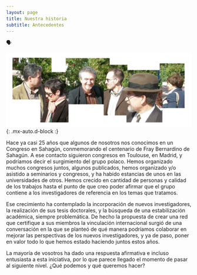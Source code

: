 ```yaml
---
layout: page
title: Nuestra historia
subtitle: Antecedentes
---
```


🗣️

![collage](/assets/img/collage.jpg){: .mx-auto.d-block :}

Hace ya casi 25 años que algunos de nosotros nos conocimos en un Congreso en Sahagún, conmemorando el centenario de Fray Bernardino de Sahagún. A ese contacto siguieron congresos en Toulouse, en Madrid, y podríamos decir el surgimiento del grupo polaco. Hemos organizado muchos congresos juntos, algunos publicados, hemos organizado y/o asistido a seminarios y congresos, y ha habido estancias de unos en las universidades de otros. Hemos crecido en cantidad de personas y calidad de los trabajos hasta el punto de que creo poder afirmar que el grupo contiene a los investigadores de referencia en los temas que tratamos.

Ese crecimiento ha contemplado la incorporación de nuevos investigadores, la realización de sus tesis doctorales, y la búsqueda de una estabilización académica, siempre problemática. De hecho  la propuesta de crear una red que certifique a sus miembros la vinculación internacional surgió de una conversación en la que se planteó de qué manera podríamos colaborar en mejorar las perspectivas de los nuevos investigadores, y ya de paso, poner en valor todo lo que hemos estado haciendo juntos estos años.

La mayoría de vosotros ha dado una respuesta afirmativa e incluso entusiasta a esta iniciativa, por lo que parece llegado el momento de pasar al siguiente nivel. ¿Qué podemos y qué queremos hacer?
